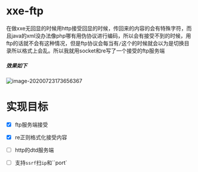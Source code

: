 # xxe-ftp

在做xxe无回显的时候用http接受回显的时候，传回来的内容的会有特殊字符，而且java的xml没办法像php哪有用伪协议进行编码，所以会有接受不到的时候，用ftp的话就不会有这种情况，但是ftp协议会每当有`/`这个的时候就会以为是切换目录所以格式上会乱。所以我就用socket和re写了一个接受的ftp服务端



##### 效果如下

 ![image-20200723173656367](https://image.zhr.red/images/2020/07/23/image-20200723173656367.png)



# 实现目标

- [x] ftp服务端接受
- [x] re正则格式化接受内容
- [ ] http的dtd服务端
- [ ] 支持`ssrf`扫`ip`和``port`




